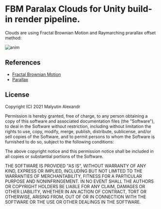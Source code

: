 FBM Paralax Clouds for Unity build-in render pipeline.
==========

Clouds are using Fractal Brownian Motion and Raymarching prarallax offset method:

![anim](https://github.com/alexmalyutindev/unity-fbm-clouds-buildin/blob/master/Recordings/gif_animation_001.gif)

References
----------

- [Fractal Brownian Motion](https://thebookofshaders.com/13/)
- [Parallax](https://catlikecoding.com/unity/tutorials/rendering/part-20/)

License
-------

Copyright (C) 2021 Malyutin Alexandr

Permission is hereby granted, free of charge, to any person obtaining a copy of
this software and associated documentation files (the "Software"), to deal in
the Software without restriction, including without limitation the rights to
use, copy, modify, merge, publish, distribute, sublicense, and/or sell copies of
the Software, and to permit persons to whom the Software is furnished to do so,
subject to the following conditions:

The above copyright notice and this permission notice shall be included in all
copies or substantial portions of the Software.

THE SOFTWARE IS PROVIDED "AS IS", WITHOUT WARRANTY OF ANY KIND, EXPRESS OR
IMPLIED, INCLUDING BUT NOT LIMITED TO THE WARRANTIES OF MERCHANTABILITY, FITNESS
FOR A PARTICULAR PURPOSE AND NONINFRINGEMENT. IN NO EVENT SHALL THE AUTHORS OR
COPYRIGHT HOLDERS BE LIABLE FOR ANY CLAIM, DAMAGES OR OTHER LIABILITY, WHETHER
IN AN ACTION OF CONTRACT, TORT OR OTHERWISE, ARISING FROM, OUT OF OR IN
CONNECTION WITH THE SOFTWARE OR THE USE OR OTHER DEALINGS IN THE SOFTWARE.
